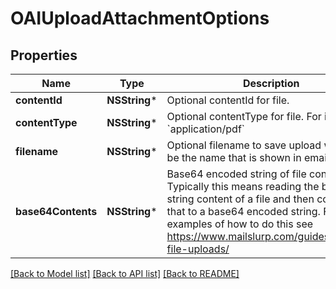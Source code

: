 # OAIUploadAttachmentOptions

## Properties
Name | Type | Description | Notes
------------ | ------------- | ------------- | -------------
**contentId** | **NSString*** | Optional contentId for file. | [optional] 
**contentType** | **NSString*** | Optional contentType for file. For instance &#x60;application/pdf&#x60; | [optional] 
**filename** | **NSString*** | Optional filename to save upload with. Will be the name that is shown in email clients | [optional] 
**base64Contents** | **NSString*** | Base64 encoded string of file contents. Typically this means reading the bytes or string content of a file and then converting that to a base64 encoded string. For examples of how to do this see https://www.mailslurp.com/guides/base64-file-uploads/ | 

[[Back to Model list]](../README#documentation-for-models) [[Back to API list]](../README#documentation-for-api-endpoints) [[Back to README]](../README)


